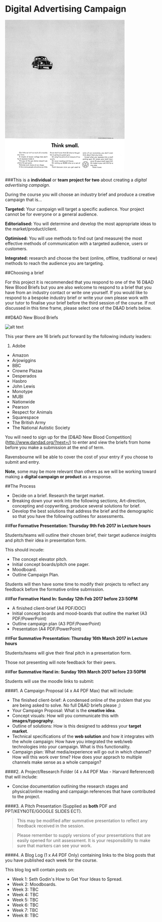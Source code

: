 # Digital Advertising Campaign

![](https://github.com/RavensbourneWebMedia/Digital_Advertising/blob/master/Think_Small.jpg) 

###This is a **individual** or **team project for two** about creating a *digital advertising campaign*.

During the course you will choose an industry brief and produce a creative campaign that is...

**Targeted:** Your campaign will target a specific audience. Your project cannot be for everyone or a general audience. 

**Editorialised:** You will determine and develop the most appropriate ideas to the market/product/client. 

**Optimised:** You will use methods to find out (and measure) the most effective methods of communication with a targeted audience, users or customers.

**Integrated:** research and choose the best (online, offline, traditional or new) methods to reach the audience you are targeting. 

##Choosing a brief

For this project it is recommended that you respond to one of the 16 D&AD New Blood Briefs but you are also welcome to respond to a brief that you have from an industry contact or write one yourself. If you would like to respond to a bespoke industry brief or write your own please work with your tutor to finalise your brief before the third session of the course. If not discussed in this time frame, please select one of the D&AD briefs below. 

##D&AD New Blood Briefs 

![alt text](DAD-New-Blood.jpg) 

This year there are 16 briefs put forward by the following industy leaders:

1. Adobe
* Amazon
* Arjowiggins
* BBC 
* Crowne Plazaa
* Desperados
* Hasbro
* John Lewis
* Monotype
* MUBI
* Nationwide
* Pearson
* Respect for Animals
* Squarespace
* The British Army
* The National Autistic Society

You will need to sign up for the [D&AD New Blood Competition] (http://www.dandad.org/?next=/) to enter and view the briefs from home before you make a submission at the end of term. 

Ravensbourne will be able to cover the cost of your entry if you choose to submit and entry. 

**Note**, some may be more relevant than others as we will be working toward making a **digital campaign or product** as a response. 

##The Process

* Decide on a brief. Research the target market. 
* Breaking down your work into the following sections; Art-direction, concepting and copywriting, produce several solutions for brief. 
* Develop the best solutions that address the brief and the demographic so that you have the following outlines for assessments.

##**For Formative Presentation: Thursday 9th Feb 2017 in Lecture hours**

Students/teams will outline their chosen brief, their target audience insights and pitch their idea in presentation form.

This should incude:

* The concept elevator pitch. 
* Initial concept boards/pitch one pager. 
* Moodboard.
* Outline Campaign Plan. 

Students will then have some time to modify their projects to reflect any feedback before the formative online submission. 

##**For Formative Hand In: Sunday 12th Feb 2017 before 23:50PM**

* A finished client-brief (A4 PDF/DOC)
* Initial concept boards and mood-boards that outline the market (A3 PDF/PowerPoint)
* Outline campaign plan (A3 PDF/PowerPoint)
* Presentation (A4 PDF/PowerPoint)

##**For Summative Presentation: Thursday 16th March 2017 in Lecture hours**

Students/teams will give their final pitch in a presentation form.

Those not presenting will note feedback for their peers. 

##**For Summative Hand in: Sunday 19th March 2017 before 23:50PM**

Students will use the moodle links to submit: 

####1. A Campaign Proposal (4 x A4 PDF Max) that will include:

* The finished client-brief: A condensed online of the problem that you are being asked to solve. No full D&AD briefs please ;)
* Your Campaign Proposal: What is the **creative idea**. 
* Concept visuals: How will you communicate this with **images/typography**. 
* Outline of solutions: How is this designed to address your **target market**.
* Technical specifications of the **web solution** and how it integrates with the whole campaign: How have you integrated the web/web technologies into your campaign. What is this functionality. 
* Campaign plan: What media/experience will go out in which channel? How will this work over time? How does your apprach to multiple channels make sense as a whole campaign? 

####2. A Project/Research Folder (4 x A4 PDF Max - Harvard Referenced) that will include:

* Concise documentation outlining the research stages and physical/online reading and campaign references that have contributed to the project.

####3. A Pitch Presentation (Supplied as **both** PDF and PPT/KEYNOTE/GOOGLE SLIDES ECT). 

> This may be modified after summative presentation to reflect any feedback received in the session. 

> Please remember to supply versions of your presentations that are easily opened for unit assessment. It is your responsibility to make sure that markers can see your work. 

####4. A Blog Log (1 x A4 PDF Only) containing links to the blog posts that you have published each week for the course. 

This blog log will contain posts on:

* Week 1: Seth Godin's How to Get Your Ideas to Spread.
* Week 2: Moodboards. 
* Week 3: TBC
* Week 4: TBC
* Week 5: TBC
* Week 6: TBC
* Week 7: TBC
* Week 8: TBC
